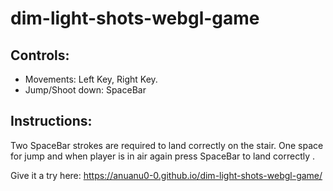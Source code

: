 # dim-light-shots-webgl-game

## Controls:
  * Movements: Left Key, Right Key.
  * Jump/Shoot down: SpaceBar

## Instructions:
Two SpaceBar strokes are required to land correctly on the stair.
One space for jump and when player is in air again press SpaceBar to land correctly .


Give it a try here: https://anuanu0-0.github.io/dim-light-shots-webgl-game/
